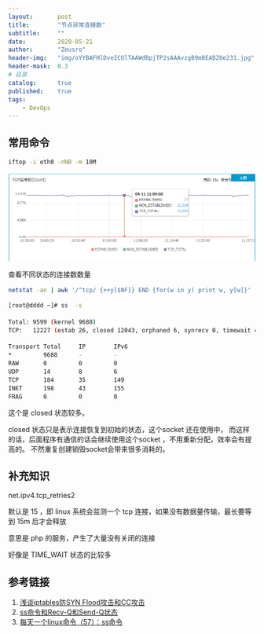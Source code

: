 ```yaml
---
layout:       post
title:        "节点异常连接数"
subtitle:     ""
date:         2020-05-21
author:       "Zeusro"
header-img:   "img/oYYBAFHlDveICOlTAAWdBpjTP2sAAAvzgB9mBEABZ0e231.jpg" 
header-mask:  0.3
# 目录
catalog:      true
published:    true
tags:
    - DevOps
---
```


## 常用命令

```bash
iftop -i eth0 -nNB -m 10M
```

![image](/img/in-post/ss/1.png)

查看不同状态的连接数数量

```bash
netstat -an | awk '/^tcp/ {++y[$NF]} END {for(w in y) print w, y[w]}'
```

```bash
[root@dddd ~]# ss  -s

Total: 9599 (kernel 9688)
TCP:   12227 (estab 26, closed 12043, orphaned 6, synrecv 0, timewait 4920/0), ports 0

Transport Total     IP        IPv6
*         9688      -         -
RAW       0         0         0
UDP       14        8         6
TCP       184       35        149
INET      198       43        155
FRAG      0         0         0
```

这个是 closed 状态较多。

closed 状态只是表示连接恢复到初始的状态，这个socket 还在使用中， 而这样的话，后面程序有通信的话会继续使用这个socket ，不用重新分配，效率会有提高的。 不然重复创建销毁socket会带来很多消耗的。


## 补充知识

net.ipv4.tcp_retries2

默认是 15 ，即 linux 系统会监测一个 tcp 连接，如果没有数据量传输，最长要等到 15m 后才会释放

意思是 php 的服务，产生了大量没有关闭的连接

好像是 TIME_WAIT 状态的比较多


## 参考链接

1. [浅谈iptables防SYN Flood攻击和CC攻击](https://www.cnblogs.com/harlanzhang/p/6189491.html)
1. [ss命令和Recv-Q和Send-Q状态](https://www.cnblogs.com/leezhxing/p/5329786.html)
2. [每天一个linux命令（57）：ss命令](https://www.cnblogs.com/peida/archive/2013/03/11/2953420.html)